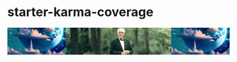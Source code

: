 # starter-karma-coverage

<img src="https://github.com/churchofscyence/resources/blob/main/banners/banner-thomas-edison.png" alt="Thomas Edison">
